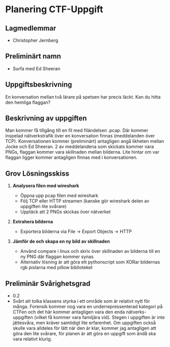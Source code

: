 # Planering CTF-Uppgift

## Lagmedlemmar

- Christopher Jernberg

## Preliminärt namn

- Surfa med Ed Sheeran

## Uppgiftsbeskrivning

En konversation mellan två lärare på spetsen har precis läckt. Kan du hitta den hemliga flaggan?

## Beskrivning av uppgiften

Man kommer få tillgång till en fil med filändelsen .pcap. Där kommer inspelad nätverkstrafik över en konversation finnas (meddelanden över TCP). Konversationen kommer (preliminärt) antagligen angå likheten mellan Jocke och Ed Sheeran. 2 av meddelandena som skickats kommer vara PNGs, flaggan kommer vara skillnaden mellan bilderna. Lite hintar om var flaggan ligger kommer antagligen finnas med i konversationen.

## Grov Lösningsskiss

1. **Analysera filen med wireshark**
   - Öppna upp pcap filen med wireshark
   - Följ TCP eller HTTP streamen (kanske gör wireshark delen av uppgiften lite svårare)
   - Upptäck att 2 PNGs skickas över nätverket

2. **Extrahera bilderna**
   - Exportera bilderna via File -> Export Objects -> HTTP

3. **Jämför de och skapa en ny bild av skillnaden**
   - Använd compare i linux och skriv över skillnaden av bilderna till en ny PNG där flaggan kommer synas
   - Alternativ lösning är att göra ett pythonscript som XORar bildernas rgb pixlarna med pillow biblioteket
   

## Preliminär Svårighetsgrad

- 0.2
- Svårt att tolka klassens styrka i ett område som är relativt nytt för många. Forensik kommer nog vara en underrepressenterad kategori på CTFen och det här kommer antagligen vara den enda nätverks-uppgiften (vilket få kommer vara familjära vid). Stegen i uppgiften är inte jättesvåra, men kräver samtidigt lite erfarenhet. Om uppgiften också skulle vara alldeles för lätt när den är klar, kommer jag antagligen att göra den lite svårare, för planen är att göra en uppgift som ändå ska vara relativt klurig.